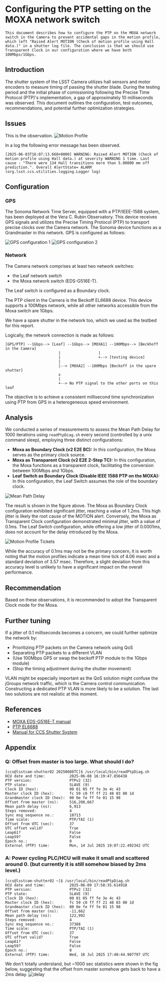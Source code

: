 # Configuring the PTP setting on the MOXA network switch

```{abstract}
This document describes how to configure the PTP on the MOXA network switch in the Camera to prevent accidental gaps in the motion profile, which left "Raised Alert MOTION (Check of motion profile using Hall data.)" in a shutter log file. The conclusion is that we should use Transparent Clock in our configuration where we have both 100Mbps/1Gbps.
```

## Introduction
The shutter system of the LSST Camera utilizes hall sensors and motor encoders to measure timing of passing the shutter blade. During the testing period and the initial phase of comissioning following the Precise Time Protocol (PTP)'s implementation, a gap of approximately 10 milliseconds was observed. This document outlines the configuration, test outcomes, recommendations, and potential further optimization strategies. 

## Issues
This is the observation. 
![Motion Profile](figs/MC_O_20250603_000104.png)

In a log the following error message has been observed.
```
[2025-06-03T16:07:13.660+0000] WARNING: Raised Alert MOTION (Check of motion profile using Hall data.) at severity WARNING 1 time. Last cause : "There were 134 Hall transitions more than 5.00000 mm off prediction.". Overall AlertState= ALARM (org.lsst.ccs.utilities.logging.Logger log)
```

## Configuration
### GPS
The Sonoma Network Time Server, equipped with a PTP/IEEE-1588 system, has been deployed at the Vera C. Rubin Observatory. This device receives GPS signals and utilizes the Precise Timing Protocol (PTP) to transport precise clocks over the Camera network. The Sonoma device functions as a Grandmaster in this network. GPS is configured as follows:

![GPS configuration 1](figs/gps1.png) ![GPS configuration 2](figs/gps2.png)

### Network 
The Camera network comprises at least two network switches:
- the Leaf network switch
- the Moxa network switch (EDS-G516E-T).

The Leaf switch is configured as a Boundary clock.

The PTP client in the Camera is the Beckoff EL6688 device. This device supports a 100Mbps network, while all other networks accessible from the Moxa switch are 1Gbps.

We have a spare shutter in the network too, which we used as the testbed for this report.

Logically, the network connection is made as follows:
```
[GPS/PTP] --1Gbps--> [Leaf] --1Gbps--> [MOXA1] --100Mbps--> [Beckhoff in the Camera]
                        |                 |
                        |                 +--> [testing device]
                        |                 
                        |--> [MOXA2] --100Mbps [Beckoff in the spare shutter]
                        x
                        |
                        +--> No PTP signal to the other ports on this leaf
```

The objective is to achieve a consistent millisecond time synchronization using PTP from GPS in a heterogeneous speed environment. 

## Analysis

We conducted a series of measurements to assess the Mean Path Delay for 1000 iterations using `readPtpDiag.sh` every second (controlled by a unix command sleep), employing three distinct configurations:

- **Moxa as Boundary Clock (v2 E2E BC):** In this configuration, the Moxa serves as the primary clock source.
- **Moxa as Transparent Clock (v2 E2E 2-Step TC):** In this configuration, the Moxa functions as a transparent clock, facilitating the conversion between 100Mbps and 1Gbps.
- **Leaf Switch as Boundary Clock (Disable IEEE 1588 PTP on the MOXA):** In this configuration, the Leaf Switch assumes the role of the boundary clock.

![Mean Path Delay](figs/meanpathdelay.png)

The result is shown in the figure above. The Moxa as Boundary Clock configuration exhibited significant jitter, reaching a value of 1.2ms. This high jitter is likely the root cause of the MOTION alert. Conversely, the Moxa as Transparent Clock configuration demonstrated minimal jitter, with a value of 0.1ms. The Leaf Switch configuration, while offering a low jitter of 0.0001ms, does not account for the delay introduced by the Moxa.

![Motion Profile Tickets](figs/motionprofileticks.png)

While the accuracy of 0.1ms may not be the primary concern, it is worth noting that the motion profiles indicate a mean time tick of 4.06 msec and a standard deviation of 3.57 msec. Therefore, a slight deviation from this accuracy level is unlikely to have a significant impact on the overall performance.

## Recommendation
Based on these observations, it is recommended to adopt the Transparent Clock mode for the Moxa. 

## Further tuning
If a jitter of 0.1 milliseconds becomes a concern, we could further optimize the network by:
- Prioritizing PTP packets on the Camera network using QoS
- Separating PTP packets to a different VLAN
- (Use 100Mbps GPS or swap the beckoff PTP module to the 1Gbps module)
- (Stop the timing adjustment during the shutter movement)
  
VLAN might be especially important as the QoS solution might confuse the jGroups network traffic, which is the Camera control communication. Constructing a dedicated PTP VLAN is more likely to be a solution. The last two solutions are not realistic at this moment.

## References
- [MOXA EDS-G516E-T manual](https://cdn-cms-frontdoor-dfc8ebanh6bkb3hs.a02.azurefd.net/getmedia/e3be8aa7-8a55-48e9-856d-ad9404200344/moxa-managed-ethernet-switch-ui-2.0-fw-5.x-user-manual-v2.7.pdf)
- [PTP EL6688](https://download.beckhoff.com/download/document/io/ethercat-terminals/el6688_en.pdf)
- [Manual for CCS Shutter System](https://docs.google.com/document/d/1k-oAwnY8rhwuz5pN1PkQU-riK-ZKio4tmEnwgZLlOFM/edit?tab=t.0#heading=h.t2ammhkqrplq)

## Appendix
### Q: Offset from master is too large. What should I do?

```
[ccs@lsstcam-shutter02 20250608TC]$ /usr/local/bin/readPtpDiag.sh
HCU date and time:           2025-06-08 16:19:47.856438
PTP version:                 PTPv2 (32)
PTP state:                   SLAVE (9)
Clock ID (hex):              00 01 05 ff fe 3e 4c 43
Master clock ID (hex):       fc 59 c0 ff ff 21 48 03 00 1d
Grandmaster clock ID (hex):  00 0e fe ff fe 01 15 98
Offset from master (ns):     516,208,667
Mean path delay (ns):        6,913
Steps removed:               4
Sync msg sequence no.:       10713
Time scale:                  PTP/TAI (1)
Offset from UTC (sec):       37
UTC offset valid?            True
Leap61?                      False
Leap59?                      False
Epoch no.:                   0
External (PTP) time:         Mon, 14 Jul 2025 19:07:22.492342 UTC
```

### A: Power cycling PLC/HCU will make it small and scattered around 0. (but currently it is still somehow biased by 2ms level.)
```
[ccs@lsstcam-shutter02 ~]$ /usr/local/bin/readPtpDiag.sh 
HCU date and time:           2025-06-09 17:58:35.614918
PTP version:                 PTPv2 (32)
PTP state:                   SLAVE (9)
Clock ID (hex):              00 01 05 ff fe 3e 4c 43
Master clock ID (hex):       fc 59 c0 ff ff 21 48 03 00 1d
Grandmaster clock ID (hex):  00 0e fe ff fe 01 15 98
Offset from master (ns):     -11,662
Mean path delay (ns):        122,992
Steps removed:               4
Sync msg sequence no.:       37388
Time scale:                  PTP/TAI (1)
Offset from UTC (sec):       37
UTC offset valid?            True
Leap61?                      False
Leap59?                      False
Epoch no.:                   0
External (PTP) time:         Wed, 16 Jul 2025 17:40:44.907797 UTC
```

We don't totally understand, but ~1000 sec statistics were shown in the fig below, suggesting that the offset from master somehow gets back to have a 2ms delay.
![delay](figs/delay.png)
